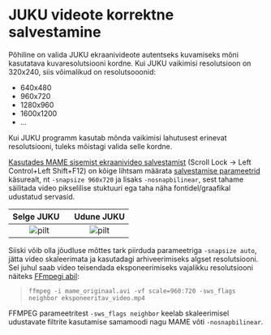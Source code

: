 # JUKU videote korrektne salvestamine

Põhiline on valida JUKU ekraanivideote autentseks kuvamiseks mõni kasutatava kuvaresolutsiooni kordne. Kui JUKU vaikimisi resolutsioon on 320x240, siis võimalikud on resolutsooonid:

* 640x480
* 960x720
* 1280x960
* 1600x1200
* ...

Kui JUKU programm kasutab mõnda vaikimisi lahutusest erinevat resolutsiooni, tuleks mõistagi valida selle kordne.

[Kasutades MAME sisemist ekraanivideo salvestamist](https://docs.mamedev.org/usingmame/defaultkeys.html) (Scroll Lock -> Left Control+Left Shift+F12) on kõige lihtsam määrata [salvestamise parameetrid](https://docs.mamedev.org/commandline/commandline-all.html#mame-commandline-snapsize) käsurealt, nt `-snapsize 960x720` ja lisaks `-nosnapbilinear`, sest tahame säilitada video pikselilise stuktuuri ega taha näha fontidel/graafikal udustatud servasid.

Selge JUKU&nbsp;&nbsp;&nbsp; |  Udune JUKU
:-------------------------:|:-------------------------:
![pilt](https://github.com/user-attachments/assets/a42086ab-e781-4b09-97e4-03299d99d6cf) | ![pilt](https://github.com/user-attachments/assets/6b213717-2d28-4402-a6c8-f7f3d53d3cac)




Siiski võib olla jõudluse mõttes tark piirduda parameetriga `-snapsize auto`, jätta video skaleerimata ja kasutadagi arhiveerimiseks algset resolutsiooni. Sel juhul saab video teisendada eksponeerimiseks vajalikku resolutsiooni näiteks [FFmpegi abil](http://trac.ffmpeg.org/wiki/Scaling#Specifyingscalingalgorithm):

> `ffmpeg -i mame_originaal.avi -vf scale=960:720 -sws_flags neighbor eksponeeritav_video.mp4`

FFMPEG parameetritest `-sws_flags neighbor` keelab skaleerimisel udustavate filtrite kasutamise samamoodi nagu MAME võti `-nosnapbilinear`.
